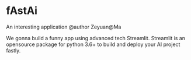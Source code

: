 # fAstAi
An interesting application
@author Zeyuan@Ma

We gonna build a funny app using advanced tech Streamlit.
Streamlit is an opensource package for python 3.6+ to build and deploy your AI project fastly.
